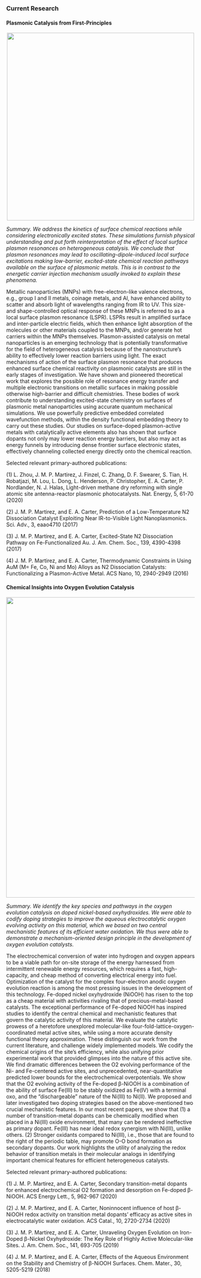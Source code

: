 ### Current Research

#### Plasmonic Catalysis from First-Principles

<p align="center">
<img src="https://martirez.github.io/TOC-NatEnergy2020.png" width="500">
</p>

*Summary. We address the kinetics of surface chemical reactions while considering electronically excited states. These simulations furnish physical understanding and put forth reinterpretation of the effect of local surface plasmon resonances on heterogeneous catalysis. We conclude that plasmon resonances may lead to oscillating-dipole-induced local surface excitations making low-barrier, excited-state chemical reaction pathways available on the surface of plasmonic metals. This is in contrast to the energetic carrier injection mechanism usually invoked to explain these phenomena.*

Metallic nanoparticles (MNPs) with free-electron-like valence electrons, e.g., group I and II metals, coinage metals, and Al, have enhanced ability to scatter and absorb light of wavelengths ranging from IR to UV. This size- and shape-controlled optical response of these MNPs is referred to as a local surface plasmon resonance (LSPR). LSPRs result in amplified surface and inter-particle electric fields, which then enhance light absorption of the molecules or other materials coupled to the MNPs, and/or generate hot carriers within the MNPs themselves. Plasmon-assisted catalysis on metal nanoparticles is an emerging technology that is potentially transformative for the field of heterogeneous catalysis because of the nanostructure’s ability to effectively lower reaction barriers using light. The exact mechanisms of action of the surface plasmon resonance that produces enhanced surface chemical reactivity on plasmonic catalysts are still in the early stages of investigation. We have shown and pioneered theoretical work that explores the possible role of resonance energy transfer and multiple electronic transitions on metallic surfaces in making possible otherwise high-barrier and difficult chemistries. These bodies of work contribute to understanding excited-state chemistry on surfaces of plasmonic metal nanoparticles using accurate quantum mechanical simulations. We use powerfully predictive embedded correlated wavefunction methods, within the density functional embedding theory to carry out these studies.   Our studies on surface-doped plasmon-active metals with catalytically active elements also has shown that surface dopants not only may lower reaction energy barriers, but also may act as energy funnels by introducing dense frontier surface electronic states, effectively channeling collected energy directly onto the chemical reaction. 

Selected relevant primary-authored publications:

(1) 	L. Zhou, J. M. P. Martirez, J. Finzel, C. Zhang, D. F. Swearer, S. Tian, H. Robatjazi, M. Lou, L. Dong, L. Henderson, P. Christopher, E. A. Carter, P. Nordlander, N. J. Halas, Light-driven methane dry reforming with single atomic site antenna-reactor plasmonic photocatalysts. Nat. Energy, 5, 61-70 (2020) 

(2) 	J. M. P. Martirez, and E. A. Carter, Prediction of a Low-Temperature N2 Dissociation Catalyst Exploiting Near IR-to-Visible Light Nanoplasmonics. Sci. Adv., 3, eaao4710 (2017) 

(3)	 J. M. P. Martirez, and E. A. Carter, Excited-State N2 Dissociation Pathway on Fe-Functionalized Au. J. Am. Chem. Soc., 139, 4390-4398 (2017) 

(4)	J. M. P. Martirez, and E. A. Carter, Thermodynamic Constraints in Using AuM (M= Fe, Co, Ni and Mo) Alloys as N2 Dissociation Catalysts: Functionalizing a Plasmon-Active Metal. ACS Nano, 10, 2940-2949 (2016)

#### Chemical Insights into Oxygen Evolution Catalysis

<p align="center">
<img src="https://martirez.github.io/NiFeOOH-OER-Dpath.png" width="800">
</p>

*Summary. We identify the key species and pathways in the oxygen evolution catalysis on doped nickel-based oxyhydroxides. We were able to codify doping strategies to improve the aqueous electrocatalytic oxygen evolving activity on this material, which we based on two central mechanistic features of its efficient water oxidation. We thus were able to demonstrate a mechanism-oriented design principle in the development of oxygen evolution catalysts.*

The electrochemical conversion of water into hydrogen and oxygen appears to be a viable path for on-site storage of the energy harnessed from intermittent renewable energy resources, which requires a fast, high-capacity, and cheap method of converting electrical energy into fuel. Optimization of the catalyst for the complex four-electron anodic oxygen evolution reaction is among the most pressing issues in the development of this technology. Fe-doped nickel oxyhydroxide (NiOOH) has risen to the top as a cheap material with activities rivaling that of precious-metal-based catalysts. The exceptional performance of Fe-doped NiOOH has inspired studies to identify the central chemical and mechanistic features that govern the catalytic activity of this material. We evaluate the catalytic prowess of a heretofore unexplored molecular-like four-fold-lattice-oxygen-coordinated metal active sites, while using a more accurate density functional theory approximation. These distinguish our work from the current literature, and challenge widely implemented models. We codify the chemical origins of the site’s efficiency, while also unifying prior experimental work that provided glimpses into the nature of this active site. We find dramatic differences between the O2 evolving performance of the Ni- and Fe-centered active sites, and unprecedented, near-quantitative predicted lower bounds for the electrochemical overpotentials. We show that the O2 evolving activity of the Fe-doped β-NiOOH is a combination of the ability of surface Fe(III) to be stably oxidized as Fe(IV) with a terminal oxo,  and the “dischargeable” nature of the Ni(III) to Ni(II). We proposed and later investigated two doping strategies based on the above-mentioned two crucial mechanistic features. In our most recent papers, we show that (1) a number of transition-metal dopants can be chemically modified when placed in a Ni(III) oxide environment, that many can be rendered ineffective as primary dopant. Fe(III) has near ideal redox synergism with Ni(III), unlike others. (2) Stronger oxidants compared to Ni(III), i.e., those that are found to the right of the periodic table, may promote O-O bond formation as secondary dopants. Our work highlights the utility of analyzing the redox behavior of transition metals in their molecular analogs in identifying important chemical features for efficient heterogeneous catalysts.

Selected relevant primary-authored publications:

(1)	J. M. P. Martirez, and E. A. Carter, Secondary transition-metal dopants for enhanced electrochemical O2 formation and desorption on Fe-doped β-NiOOH. ACS Energy Lett., 5, 962-967 (2020) 

(2)	J. M. P. Martirez, and E. A. Carter, Noninnocent influence of host β-NiOOH redox activity on transition metal dopants’ efficacy as active sites in electrocatalytic water oxidation. ACS Catal., 10, 2720-2734 (2020)

(3)	J. M. P. Martirez, and E. A. Carter, Unraveling Oxygen Evolution on Iron-Doped β-Nickel Oxyhydroxide: The Key Role of Highly Active Molecular-like Sites. J. Am. Chem. Soc., 141, 693-705 (2019) 

(4)	J. M. P. Martirez, and E. A. Carter, Effects of the Aqueous Environment on the Stability and Chemistry of β-NiOOH Surfaces. Chem. Mater., 30, 5205-5219 (2018) 





